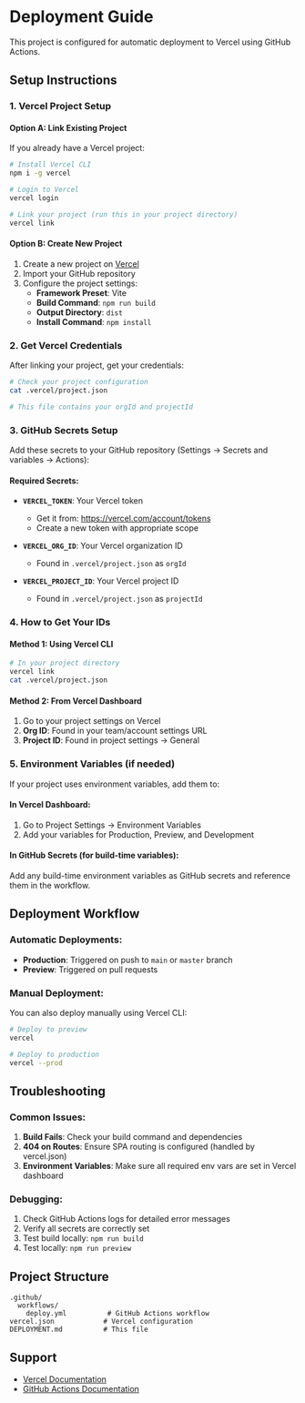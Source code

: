 # Deployment Guide

This project is configured for automatic deployment to Vercel using GitHub Actions.

## Setup Instructions

### 1. Vercel Project Setup

#### Option A: Link Existing Project
If you already have a Vercel project:
```bash
# Install Vercel CLI
npm i -g vercel

# Login to Vercel
vercel login

# Link your project (run this in your project directory)
vercel link
```

#### Option B: Create New Project
1. Create a new project on [Vercel](https://vercel.com)
2. Import your GitHub repository
3. Configure the project settings:
   - **Framework Preset**: Vite
   - **Build Command**: `npm run build`
   - **Output Directory**: `dist`
   - **Install Command**: `npm install`

### 2. Get Vercel Credentials
After linking your project, get your credentials:

```bash
# Check your project configuration
cat .vercel/project.json

# This file contains your orgId and projectId
```

### 3. GitHub Secrets Setup
Add these secrets to your GitHub repository (Settings → Secrets and variables → Actions):

#### Required Secrets:
- **`VERCEL_TOKEN`**: Your Vercel token
  - Get it from: https://vercel.com/account/tokens
  - Create a new token with appropriate scope

- **`VERCEL_ORG_ID`**: Your Vercel organization ID
  - Found in `.vercel/project.json` as `orgId`

- **`VERCEL_PROJECT_ID`**: Your Vercel project ID  
  - Found in `.vercel/project.json` as `projectId`

### 4. How to Get Your IDs

#### Method 1: Using Vercel CLI
```bash
# In your project directory
vercel link
cat .vercel/project.json
```

#### Method 2: From Vercel Dashboard
1. Go to your project settings on Vercel
2. **Org ID**: Found in your team/account settings URL
3. **Project ID**: Found in project settings → General

### 5. Environment Variables (if needed)
If your project uses environment variables, add them to:

#### In Vercel Dashboard:
1. Go to Project Settings → Environment Variables
2. Add your variables for Production, Preview, and Development

#### In GitHub Secrets (for build-time variables):
Add any build-time environment variables as GitHub secrets and reference them in the workflow.

## Deployment Workflow

### Automatic Deployments:
- **Production**: Triggered on push to `main` or `master` branch
- **Preview**: Triggered on pull requests

### Manual Deployment:
You can also deploy manually using Vercel CLI:
```bash
# Deploy to preview
vercel

# Deploy to production
vercel --prod
```

## Troubleshooting

### Common Issues:

1. **Build Fails**: Check your build command and dependencies
2. **404 on Routes**: Ensure SPA routing is configured (handled by vercel.json)
3. **Environment Variables**: Make sure all required env vars are set in Vercel dashboard

### Debugging:
1. Check GitHub Actions logs for detailed error messages
2. Verify all secrets are correctly set
3. Test build locally: `npm run build`
4. Test locally: `npm run preview`

## Project Structure
```
.github/
  workflows/
    deploy.yml          # GitHub Actions workflow
vercel.json            # Vercel configuration
DEPLOYMENT.md          # This file
```

## Support
- [Vercel Documentation](https://vercel.com/docs)
- [GitHub Actions Documentation](https://docs.github.com/en/actions)